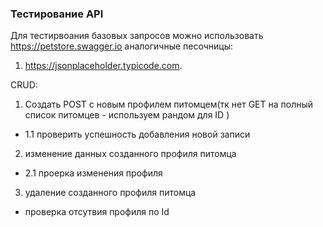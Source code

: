 ### Тестирование  API
Для тестирвоания базовых запросов можно использовать https://petstore.swagger.io
аналогичные песочницы:
1. https://jsonplaceholder.typicode.com.

CRUD:
1. Создать POST с новым профилем питомцем(тк нет GET на полный список питомцев - используем рандом для ID )
* 1.1  проверить успешность добавления новой записи

2. изменение данных созданного профиля питомца
* 2.1  проерка изменения профиля

3. удаление созданного профиля питомца
* проверка отсутвия профиля по  Id

